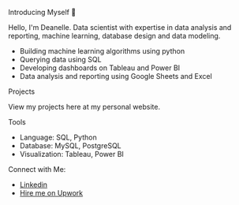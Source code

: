 Introducing Myself 👋

Hello, I'm Deanelle. Data scientist with expertise in data analysis and reporting, machine learning, database design and data modeling. 

- Building machine learning algorithms using python 
- Querying data using SQL 
- Developing dashboards on Tableau and Power BI
- Data analysis and reporting using Google Sheets and Excel 

Projects 

View my projects here at my personal website. 

Tools
- Language: SQL, Python
- Database: MySQL, PostgreSQL
- Visualization: Tableau, Power BI 

Connect with Me: 
- [Linkedin](https://www.linkedin.com/in/deanelle-thompson/)
- [Hire me on Upwork](https://www.upwork.com/freelancers/~017133a1954f954119)
  
